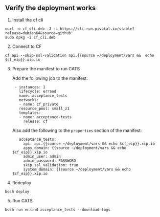 ## Verify the deployment works

1. Install the cf cli
```
curl -o cf_cli.deb -J -L https://cli.run.pivotal.io/stable?release=debian64&source=github'
sudo dpkg -i cf_cli.deb
```

2.  Connect to CF
```
cf api --skip-ssl-validation api.{{source ~/deployment/vars &&  echo $cf_eip}}.xip.io
```

3. Prepare the manifest to run CATS

    Add the following job to the manifest:

        - instances: 1
          lifecycle: errand
          name: acceptance_tests
          networks:
          - name: cf_private
          resource_pool: small_z1
          templates:
          - name: acceptance-tests
            release: cf

      Also add the following to the `properties` section of the manifest:

          acceptance_tests:
            api: api.{{source ~/deployment/vars && echo $cf_eip}}.xip.io
            apps_domain: {{source ~/deployment/vars && echo $cf_eip}}.xip.io
            admin_user: admin
            admin_password: PASSWORD
            skip_ssl_validation: true
            system_domain: {{source ~/deployment/vars && echo $cf_eip}}.xip.io

4. Redeploy
```
bosh deploy
```

5. Run CATS
```
bosh run errand acceptance_tests --download-logs
```
